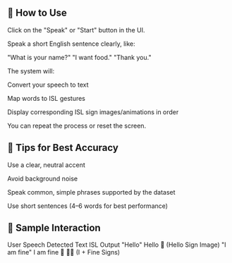 ## 🎤 How to Use
Click on the "Speak" or "Start" button in the UI.

Speak a short English sentence clearly, like:

"What is your name?"
"I want food."
"Thank you."

The system will:

Convert your speech to text

Map words to ISL gestures

Display corresponding ISL sign images/animations in order

You can repeat the process or reset the screen.

## 📝 Tips for Best Accuracy
Use a clear, neutral accent

Avoid background noise

Speak common, simple phrases supported by the dataset

Use short sentences (4–6 words for best performance)

## 📸 Sample Interaction
User Speech	Detected Text	ISL Output
"Hello"	Hello	👋 (Hello Sign Image)
"I am fine"	I am fine	🤟 🙆‍♀️ (I + Fine Signs)

